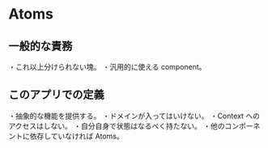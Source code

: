# Atoms

## 一般的な責務

・これ以上分けられない塊。
・汎用的に使える component。

## このアプリでの定義

・抽象的な機能を提供する。
・ドメインが入ってはいけない。
・Context へのアクセスはしない。
・自分自身で状態はなるべく持たない。
・他のコンポーネントに依存していなければ Atoms。
